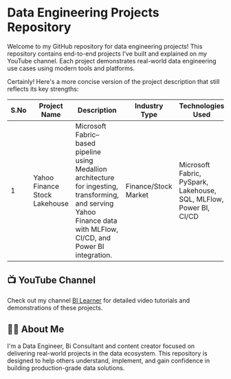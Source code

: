 # Data Engineering Projects Repository

Welcome to my GitHub repository for data engineering projects! This repository contains end-to-end projects I’ve built and explained on my YouTube channel. Each project demonstrates real-world data engineering use cases using modern tools and platforms.

Certainly! Here's a more concise version of the project description that still reflects its key strengths:

| S.No | Project Name               | Description                                                                                             | Industry Type      | Technologies Used                                                       | Level    | Repo Link                                                                                      |
|------|----------------------------|---------------------------------------------------------------------------------------------------------|--------------------|---------------------------------------------------------------------------|----------|------------------------------------------------------------------------------------------------|
| 1    | Yahoo Finance Stock Lakehouse | Microsoft Fabric–based pipeline using Medallion architecture for ingesting, transforming, and serving Yahoo Finance data with MLFlow, CI/CD, and Power BI integration. | Finance/Stock Market | Microsoft Fabric, PySpark, Lakehouse, SQL, MLFlow, Power BI, CI/CD         | Advanced | [...](https://github.com/bitoollearner/de-project-BI-Learner/tree/main/yahoo-finance) |

## 📺 YouTube Channel

Check out my channel [BI Learner](https://www.youtube.com/@bilearner) for detailed video tutorials and demonstrations of these projects.

## 🙋‍♂️ About Me

I'm a Data Engineer, Bi Consultant and content creator focused on delivering real-world projects in the data ecosystem. This repository is designed to help others understand, implement, and gain confidence in building production-grade data solutions.
